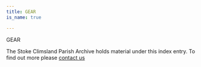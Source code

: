 ```yaml
---
title: GEAR
is_name: true

---
```


GEAR


The Stoke Climsland Parish Archive holds material under this index entry. To find out more please [contact us](/contact/)
